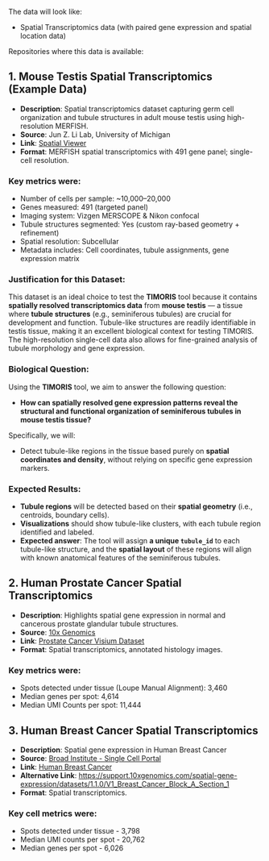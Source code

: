 The data will look like:
- Spatial Transcriptomics data (with paired gene expression and spatial location data)

Repositories where this data is available:
## 1. Mouse Testis Spatial Transcriptomics (Example Data)

- **Description**: Spatial transcriptomics dataset capturing germ cell organization and tubule structures in adult mouse testis using high-resolution MERFISH.
- **Source**: Jun Z. Li Lab, University of Michigan
- **Link**: [Spatial Viewer](https://junzlilab-shiny.med.umich.edu/spatialViewer/)
- **Format**: MERFISH spatial transcriptomics with 491 gene panel; single-cell resolution.

### Key metrics were:

- Number of cells per sample: ~10,000–20,000  
- Genes measured: 491 (targeted panel)  
- Imaging system: Vizgen MERSCOPE & Nikon confocal  
- Tubule structures segmented: Yes (custom ray-based geometry + refinement)  
- Spatial resolution: Subcellular  
- Metadata includes: Cell coordinates, tubule assignments, gene expression matrix

### Justification for this Dataset:

This dataset is an ideal choice to test the **TIMORIS** tool because it contains **spatially resolved transcriptomics data** from **mouse testis** — a tissue where **tubule structures** (e.g., seminiferous tubules) are crucial for development and function. Tubule-like structures are readily identifiable in testis tissue, making it an excellent biological context for testing TIMORIS. The high-resolution single-cell data also allows for fine-grained analysis of tubule morphology and gene expression.

### Biological Question:

Using the **TIMORIS** tool, we aim to answer the following question:

- **How can spatially resolved gene expression patterns reveal the structural and functional organization of seminiferous tubules in mouse testis tissue?**

Specifically, we will:
- Detect tubule-like regions in the tissue based purely on **spatial coordinates and density**, without relying on specific gene expression markers.

### Expected Results:

- **Tubule regions** will be detected based on their **spatial geometry** (i.e., centroids, boundary cells).
- **Visualizations** should show tubule-like clusters, with each tubule region identified and labeled.
- **Expected answer**: The tool will assign **a unique `tubule_id`** to each tubule-like structure, and the **spatial layout** of these regions will align with known anatomical features of the seminiferous tubules.

## 2. Human Prostate Cancer Spatial Transcriptomics 
- **Description**: Highlights spatial gene expression in normal and cancerous prostate glandular tubule structures.
- **Source**: [10x Genomics](https://www.10xgenomics.com/)
- **Link**: [Prostate Cancer Visium Dataset](https://www.10xgenomics.com/datasets/human-prostate-cancer-adjacent-normal-section-with-if-staining-ffpe-1-standard)
- **Format**: Spatial transcriptomics, annotated histology images.
### Key metrics were:

- Spots detected under tissue (Loupe Manual Alignment): 3,460
- Median genes per spot: 4,614
- Median UMI Counts per spot: 11,444

## 3. Human Breast Cancer Spatial Transcriptomics
- **Description**: Spatial gene expression in Human Breast Cancer
- **Source**: [Broad Institute - Single Cell Portal](https://singlecell.broadinstitute.org/)
- **Link**: [Human Breast Cancer](https://singlecell.broadinstitute.org/](https://singlecell.broadinstitute.org/single_cell/study/SCP1256/visium-demo-study#study-summary))
- **Alternative Link**: https://support.10xgenomics.com/spatial-gene-expression/datasets/1.1.0/V1_Breast_Cancer_Block_A_Section_1
- **Format**: Spatial transcriptomics.

### Key cell metrics were:

- Spots detected under tissue - 3,798
- Median UMI counts per spot - 20,762
- Median genes per spot - 6,026
